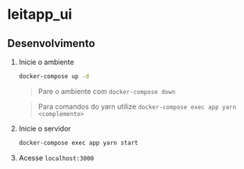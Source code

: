 # leitapp_ui

## Desenvolvimento

1. Inicie o ambiente 
    ```sh
    docker-compose up -d
    ```

    > Pare o ambiente com ``docker-compose down``

    > Para comandos do yarn utilize ``docker-compose exec app yarn <complemento>``

2. Inicie o servidor
    ```sh
    docker-compose exec app yarn start
    ```

3. Acesse `localhost:3000`